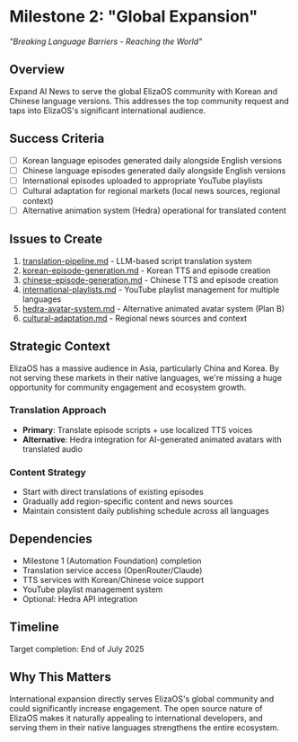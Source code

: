 # Milestone 2: "Global Expansion"
*"Breaking Language Barriers - Reaching the World"*

## Overview
Expand AI News to serve the global ElizaOS community with Korean and Chinese language versions. This addresses the top community request and taps into ElizaOS's significant international audience.

## Success Criteria
- [ ] Korean language episodes generated daily alongside English versions
- [ ] Chinese language episodes generated daily alongside English versions  
- [ ] International episodes uploaded to appropriate YouTube playlists
- [ ] Cultural adaptation for regional markets (local news sources, regional context)
- [ ] Alternative animation system (Hedra) operational for translated content

## Issues to Create
1. [translation-pipeline.md](./translation-pipeline.md) - LLM-based script translation system
2. [korean-episode-generation.md](./korean-episode-generation.md) - Korean TTS and episode creation
3. [chinese-episode-generation.md](./chinese-episode-generation.md) - Chinese TTS and episode creation  
4. [international-playlists.md](./international-playlists.md) - YouTube playlist management for multiple languages
5. [hedra-avatar-system.md](./hedra-avatar-system.md) - Alternative animated avatar system (Plan B)
6. [cultural-adaptation.md](./cultural-adaptation.md) - Regional news sources and context

## Strategic Context
ElizaOS has a massive audience in Asia, particularly China and Korea. By not serving these markets in their native languages, we're missing a huge opportunity for community engagement and ecosystem growth.

### Translation Approach
- **Primary**: Translate episode scripts + use localized TTS voices
- **Alternative**: Hedra integration for AI-generated animated avatars with translated audio

### Content Strategy
- Start with direct translations of existing episodes
- Gradually add region-specific content and news sources
- Maintain consistent daily publishing schedule across all languages

## Dependencies
- Milestone 1 (Automation Foundation) completion
- Translation service access (OpenRouter/Claude)
- TTS services with Korean/Chinese voice support
- YouTube playlist management system
- Optional: Hedra API integration

## Timeline
Target completion: End of July 2025

## Why This Matters
International expansion directly serves ElizaOS's global community and could significantly increase engagement. The open source nature of ElizaOS makes it naturally appealing to international developers, and serving them in their native languages strengthens the entire ecosystem. 